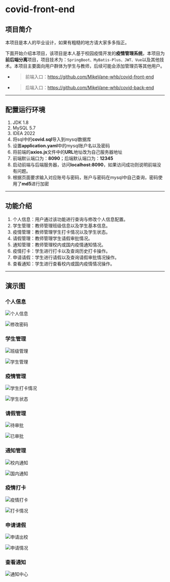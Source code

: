 # covid-front-end

## 项目简介

本项目是本人的毕业设计，如果有粗糙的地方请大家多多指正。

下面开始介绍本项目，该项目是本人基于校园疫情开发的**疫情管理系统**，本项目为**前后端分离**项目，项目技术为：`SpringBoot、MyBatis-Plus、JWT、Vue`以及其他技术。本项目主要面向用户群体为学生与教师，后续可能会添加管理员等其他用户。

- > 前端入口：https://github.com/MikeVane-whb/covid-front-end

- > 后端入口：https://github.com/MikeVane-whb/covid-back-end

---

## 配置运行环境

1. JDK 1.8
2. MySQL 5.7
3. IDEA 2022
4. 将sql中的**covid.sql**导入到mysql数据库
5. 设置**application.yaml**中的mysql账户名以及密码
6. 将前端的**axios.js**文件中的**URL**地址改为自己服务器地址
7. 前端默认端口为：**8090**；后端默认端口为：**12345**
8. 启动前端与后端服务器，访问**localhost:8090**，如果访问成功则说明前端没有问题。
9. 根据页面要求输入对应账号与密码，账户与密码在mysql中自己查询，密码使用了**md5**进行加密
---

## 功能介绍

1. 个人信息：用户通过该功能进行查询与修改个人信息配置。
2. 学生管理：教师管理班级信息以及学生基本信息。
3. 疫情管理：教师管理学生打卡情况以及学生状态。
4. 请假管理：教师管理学生请假审批情况。
5. 通知管理：教师管理校内或国内疫情通知情况。
6. 疫情打卡：学生进行打卡以及查询历史打卡操作。
7. 申请请假：学生进行请假以及查询请假审批情况操作。
8. 查看通知：学生进行查看校内或国内疫情情况操作。

---

## 演示图

### 个人信息

![个人信息](https://mikevane.oss-cn-chengdu.aliyuncs.com/img/%E6%AF%95%E8%AE%BE/%E5%9B%BE%E7%89%87image-20230713142232107.png)

![修改密码](https://mikevane.oss-cn-chengdu.aliyuncs.com/img/%E6%AF%95%E8%AE%BE/%E5%9B%BE%E7%89%87image-20230713142300405.png)

### 学生管理

![班级管理](https://mikevane.oss-cn-chengdu.aliyuncs.com/img/%E6%AF%95%E8%AE%BE/%E5%9B%BE%E7%89%87image-20230713142349849.png)

![学生管理](https://mikevane.oss-cn-chengdu.aliyuncs.com/img/%E6%AF%95%E8%AE%BE/%E5%9B%BE%E7%89%87image-20230713142402853.png)

### 疫情管理

![学生打卡情况](https://mikevane.oss-cn-chengdu.aliyuncs.com/img/%E6%AF%95%E8%AE%BE/%E5%9B%BE%E7%89%87image-20230713142439050.png)

![学生状态](https://mikevane.oss-cn-chengdu.aliyuncs.com/img/%E6%AF%95%E8%AE%BE/%E5%9B%BE%E7%89%87image-20230713142459045.png)

### 请假管理

![待审批](https://mikevane.oss-cn-chengdu.aliyuncs.com/img/%E6%AF%95%E8%AE%BE/%E5%9B%BE%E7%89%87image-20230713142535055.png)

![已审批](https://mikevane.oss-cn-chengdu.aliyuncs.com/img/%E6%AF%95%E8%AE%BE/%E5%9B%BE%E7%89%87image-20230713142544232.png)

### 通知管理

![校内通知](https://mikevane.oss-cn-chengdu.aliyuncs.com/img/%E6%AF%95%E8%AE%BE/%E5%9B%BE%E7%89%87image-20230713142556543.png)

![国内通知](https://mikevane.oss-cn-chengdu.aliyuncs.com/img/%E6%AF%95%E8%AE%BE/%E5%9B%BE%E7%89%87image-20230713142610341.png)

### 疫情打卡

![疫情打卡](https://mikevane.oss-cn-chengdu.aliyuncs.com/img/%E6%AF%95%E8%AE%BE/%E5%9B%BE%E7%89%87image-20230713142706188.png)

![打卡情况](https://mikevane.oss-cn-chengdu.aliyuncs.com/img/%E6%AF%95%E8%AE%BE/%E5%9B%BE%E7%89%87image-20230713142722551.png)

### 申请请假

![申请出校](https://mikevane.oss-cn-chengdu.aliyuncs.com/img/%E6%AF%95%E8%AE%BE/%E5%9B%BE%E7%89%87image-20230713142739941.png)

![申请情况](https://mikevane.oss-cn-chengdu.aliyuncs.com/img/%E6%AF%95%E8%AE%BE/%E5%9B%BE%E7%89%87image-20230713142750388.png)

### 查看通知

![通知中心](https://mikevane.oss-cn-chengdu.aliyuncs.com/img/%E6%AF%95%E8%AE%BE/%E5%9B%BE%E7%89%87image-20230713142816513.png)